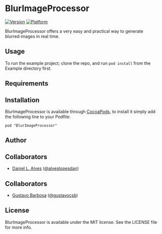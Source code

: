 # BlurImageProcessor

[![Version](http://cocoapod-badges.herokuapp.com/v/BlurImageProcessor/badge.png)](http://cocoadocs.org/docsets/BlurImageProcessor)
[![Platform](http://cocoapod-badges.herokuapp.com/p/BlurImageProcessor/badge.png)](http://cocoadocs.org/docsets/BlurImageProcessor)

BlurImageProcessor offers a very easy and practical way to generate blurred images in real time.

## Usage

To run the example project; clone the repo, and run `pod install` from the Example directory first.

## Requirements

## Installation

BlurImageProcessor is available through [CocoaPods](http://cocoapods.org), to install
it simply add the following line to your Podfile:

    pod "BlurImageProcessor"

## Author

Collaborators
--------------

- [Daniel L. Alves](http://github.com/danielalves) ([@alveslopesdan](https://twitter.com/alveslopesdan))

Collaborators
--------------

- [Gustavo Barbosa](http://github.com/barbosa) ([@gustavocsb](https://twitter.com/gustavocsb))

## License

BlurImageProcessor is available under the MIT license. See the LICENSE file for more info.


